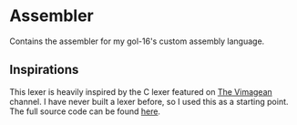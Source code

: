 # Assembler

Contains the assembler for my gol-16's custom assembly language.

## Inspirations
This lexer is heavily inspired by the C lexer featured on [The Vimagean][lexer-vid] channel. I have never built a lexer
before, so I used this as a starting point. The full source code can be found [here][lexer-source].

[lexer-source]: https://github.com/ThePrimeagen/ts-rust-zig-deez/blob/master/c/src/lexer/lexer.c
[lexer-vid]: https://www.youtube.com/watch?v=Z1wpTBpjXUs
